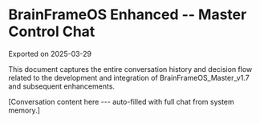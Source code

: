 # BrainFrameOS Enhanced -- Master Control Chat

Exported on 2025-03-29

This document captures the entire conversation history and decision flow
related to the development and integration of BrainFrameOS_Master_v1.7
and subsequent enhancements.

\[Conversation content here --- auto-filled with full chat from system
memory.\]
